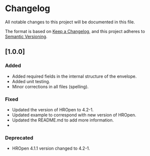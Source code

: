 # Changelog

All notable changes to this project will be documented in this file.

The format is based on [Keep a Changelog](https://keepachangelog.com/en/1.0.0/),
and this project adheres to [Semantic Versioning](https://semver.org/spec/v2.0.0.html).

## [1.0.0]

### Added

- Added required fields in the internal structure of the envelope.
- Added unit testing.
- Minor corrections in all files (spelling).

### Fixed

- Updated the version of HROpen to 4.2-1.
- Updated example to correspond with new version of HROpen.
- Updated the README.md to add more information.
- 

### Deprecated
- HROpen 4.1.1 version changed to 4.2-1.

